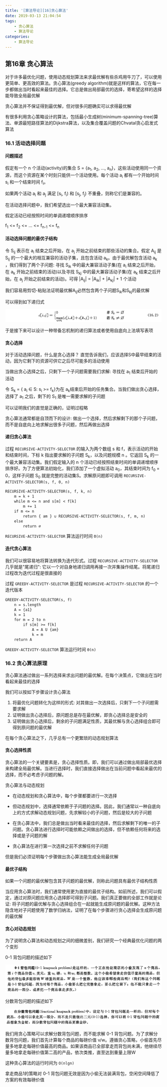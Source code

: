 ```yaml
---
title: '[算法导论][16]贪心算法'
date: 2019-03-13 21:04:54
tags:
    - 贪心算法
    - 算法导论
categories:
    - 算法导论
---
```


## 第16章 贪心算法

对于许多最优化问题，使用动态规划算法来求最优解有些杀鸡用牛刀了，可以使用更简单、更高效的算法。贪心算法(greedy algorithm)就是这样的算法，它在每一步都做出当时看起来最佳的选择。它总是做出局部最优的选择，寄希望这样的选择能导致全局最优解

贪心算法并不保证得到最优解，但对很多问题确实可以求得最优解

有很多利用贪心策略设计的算法，包括最小生成树(minimum-spanning-tree)算法、单源最短路径算法的Dijkstra算法，以及集合覆盖问题的Chvatal贪心启发式算法

### 16.1 活动选择问题

#### 问题描述

假定有一个 n 个活动(activity)的集合 S = {a<sub>1</sub>, a<sub>2</sub>, ..., a<sub>n</sub>}，这些活动使用同一个资源，而这个资源在某个时刻只能供一个活动使用。每个活动 a<sub>i</sub> 都有一个开始时间 s<sub>i</sub> 和一个结束时间 f<sub>i</sub>。

如果两个活动 a<sub>i</sub> 和 a<sub>j</sub> 满足 [s<sub>i</sub>, f<sub>i</sub>) 和 [s<sub>j</sub>, f<sub>j</sub>) 不重叠，则称它们是兼容的。

在活动选择问题中，我们希望选出一个最大兼容活动集。 

假定活动已经按照时间的单调递增顺序排序

f<sub>1</sub> <= f<sub>2</sub> <= ... <= f<sub>n-1</sub> <= f<sub>n</sub>

#### 活动选择问题的最优子结构

令 S<sub>ij</sub> 表示在 a<sub>i</sub> 结束之后开始，在 a<sub>j</sub> 开始之前结束的那些活动的集合。假定 A<sub>ij</sub> 是 S<sub>ij</sub> 的一个最大的相互兼容的活动子集，且包含活动 a<sub>k</sub>。由于最优解包含活动 a<sub>k</sub> ，我们得到了两个子问题: 寻找 S<sub>ik</sub> 中的最大兼容活动子集(在 a<sub>i</sub> 结束之后开始，在 a<sub>k</sub> 开始之前结束的活动)以及寻找 S<sub>kj</sub> 中的最大兼容活动子集(在 a<sub>k</sub> 结束之后开始，在 a<sub>j</sub> 开始之前结束的活动)。可得 |A<sub>ij</sub>| = |A<sub>ik</sub>| + |A<sub>kj</sub>| + 1 个活动

我们容易用剪切-粘贴法证明最优解A<sub>ij</sub>必然包含两个子问题S<sub>ik</sub>和S<sub>kj</sub>的最优解

可以得到如下递归式

![](算法导论-16-贪心算法/0312_0.png)

于是接下来可以设计一种带备忘机制的递归算法或者使用自底向上法填写表项

#### 贪心选择

对于活动选择问题，什么是贪心选择？ 直觉告诉我们，应该选择S中最早结束的活动，因为它剩下的资源可供它之后尽可能多的活动使用

当做出贪心选择之后，只剩下一个子问题需要我们求解: 寻找在 a<sub>1</sub> 结束后开始的活动

令 S<sub>k</sub> = { a<sub>i</sub> ∈ S: s<sub>i</sub> >= f<sub>k</sub>}为在 a<sub>k</sub>结束后开始的任务集合。当我们做出贪心选择，选择了 a<sub>1</sub> 之后，剩下的 S<sub>1</sub> 是唯一需要求解的子问题

可以证明我们的直觉是正确的，证明过程略

贪心算法通常都是自顶而下的设计: 做出一个选择，然后求解剩下的那个子问题，而不是自底向上地求解出很多子问题，然后再做出选择

#### 递归贪心算法

过程 `RECURSIVE-ACTIVITY-SELECTOR` 的输入为两个数组 s 和 f，表示活动的开始和结束时间，下标 k 指出要求解的子问题 S<sub>k</sub>，以及问题规模 n 。它返回 S<sub>k</sub> 的一个最大兼容活动集。我们假定输入的 n 个活动已经按照结束时间的单调递增顺序排序好。为了方便算法初始化，我们添加了一个虚拟活动 a<sub>0</sub>，其结束时间为 f<sub>0</sub> = 0，这样子问题 S<sub>0</sub> 就是完整的活动集S。求解原问题即可调用 `RECURSIVE-ACTIVITY-SELECTOR(s, f, 0, n)`

````
RECURSIVE-ACTIVITY-SELECTOR(s, f, k, n)
    m = k + 1
    while m <= n and s[m] < f[k]
        m += 1
    if m <= n
        return { am } ∪ RECURSIVE-ACTIVITY-SELECTOR(s, f, m, n)
    else 
        return ∅
````

`RECURSIVE-ACTIVITY-SELECTOR` 算法运行时间 `Θ(n)`

#### 迭代贪心算法

我们可以很容易地将算法转换为迭代形式。过程 `RECURSIVE-ACTIVITY-SELECTOR` 几乎就是"尾递归": 它以一个对自身地递归调用再接一次并集操作结尾。将尾递归过程改为迭代过程是很直接的

过程 `GREEDY-ACTIVITY-SELECTOR` 是过程 `RECURSIVE-ACTIVITY-SELECTOR` 的一个迭代版本

````
GREEDY-ACTIVITY-SELECTOR(s, f)
    n = s.length
    A = {a1}
    k = 1
    for m = 2 to n
        if s[m] >= f[k]
            A = A U {am}
            k = m
    return A
````

`GREEDY-ACTIVITY-SELECTOR` 算法运行时间 `Θ(n)`


### 16.2 贪心算法原理

贪心算法通过做出一系列选择来求出问题的最优解。在每个决策点，它做出在当时看起来最佳的选择

我们可以按如下步骤设计贪心算法
1. 将最优化问题转化为这样的形式: 对其做出一次选择后，只剩下一个子问题需要求解
2. 证明做出贪心选择后，原问题总是存在最优解，即贪心选择总是安全的
3. 证明做出贪心选择后，剩余的子问题满足性质，其最优解与贪心选择组合即可得到原问题的最优解

在每个贪心算法之下，几乎总有一个更繁琐的动态规划算法

#### 贪心选择性质

贪心算法的一个关键要素是，贪心选择性质。即，我们可以通过做出局部最优选择来构建全局最优解。当进行选择时，我们直接选择做出在当前问题中看起来最优的选择，而不必考虑子问题的解。

贪心算法与动态规划

- 在动态规划和贪心算法中，每个步骤都要进行一次选择

- 但动态规划中，选择通常依赖于子问题的选择。因此，我们通常以一种自底向上的方式求解动态规划问题，先求解较小的子问题，然后是较大的子问题

- 在贪心算法中，我们总是做出当时看来最佳的选择，然后求解剩下的唯一的子问题。贪心算法进行选择时可能依赖之间做出的选择，但不依赖任何将来的选择或是子问题的解

- 贪心算法在进行第一次选择之前不求解任何子问题

但是我们必须证明每个步骤做出贪心算法能生成全局最优解

#### 最优子结构

如果一个问题的最优解包含其子问题的最优解，则称此问题具有最优子结构性质

当应用贪心算法时，我们通常使用更为直接的最优子结构。如前所述，我们可以假定，通过对原问题应用贪心选择即可得到子问题。我们真正要做的全部工作就是论证: 将子问题的最优解与贪心选择组合在一起就能生成原问题的最优解。这种方法隐含地对子问题使用了数学归纳法，证明了在每个步骤进行贪心选择会生成原问题的最优解

#### 贪心对动态规划

为了说明贪心算法和动态规划之间的细微差别，我们研究一个经典最优化问题的两个变形

0-1 背包问题的描述如下

![](算法导论-16-贪心算法/0314_0.png)


分数背包问题的描述如下

![](算法导论-16-贪心算法/0314_1.png)

我们用贪心策略可以求解分数背包问题，而不能求解 0-1 背包问题。为了求解分数背包问题，我们首先计算每个商品的每磅价值 v/w。遵循贪心策略，小偷首先尽量多地拿走每磅价值最高的商品。如果该商品已全部拿走而背包尚未满，他继续尽量多地拿走每磅价值第二高的产品，依次类推，直至达到重量上限W

这种贪心算法的运行时间为 `O(nlgn)`

拿走商品1的策略对 0-1 背包问题无效是因为小偷无法装满背包，空闲空间降低了方案的有效每磅价值